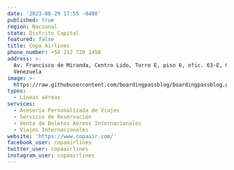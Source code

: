 ```yaml
---
date: '2023-08-29 17:55 -0400'
published: true
region: Nacional
state: Distrito Capital
featured: false
title: Copa Airlines
phone_number: +58 212 720 1450
address: >-
  Av. Francisco de Miranda, Centro Lido, Torre E, piso 6, ofic. 63-E, Caracas,
  Venezuela
image: >-
  https://raw.githubusercontent.com/boardingpassblog/boardingpassblog.github.io/main/assets/images/Copa-Airlines-Logo.jpg
types:
  - Líneas aéreas
services:
  - Asesoría Personalizada de Viajes
  - Servicio de Reservación
  - Venta de Boletos Aéreos Internacionales
  - Viajes Internacionales
website: 'https://www.copaair.com/'
facebook_user: copaairlines
twitter_user: copaairlines
instagram_user: copaairlines
---
```

